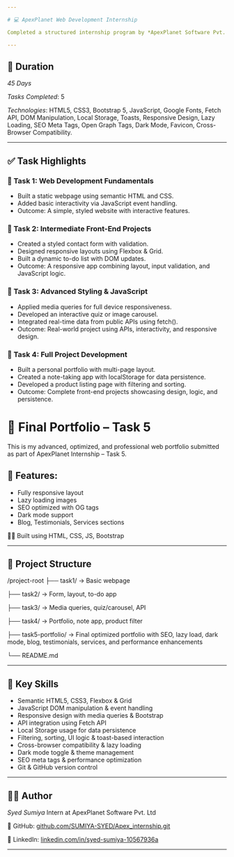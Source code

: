 ```yaml
---

# 💻 ApexPlanet Web Development Internship

Completed a structured internship program by *ApexPlanet Software Pvt. Ltd, focused on building responsive, interactive web projects using **HTML, **CSS, and **JavaScript*.

---
```


## 📅 Duration

*45 Days*

*Tasks Completed*: 5

*Technologies*: HTML5, CSS3, Bootstrap 5, JavaScript, Google Fonts, Fetch API, DOM Manipulation, Local Storage, Toasts, Responsive Design, Lazy Loading, SEO Meta Tags, Open Graph Tags, Dark Mode, Favicon, Cross-Browser Compatibility.

---

## ✅ Task Highlights

### 🔹 Task 1: Web Development Fundamentals

* Built a static webpage using semantic HTML and CSS.
* Added basic interactivity via JavaScript event handling.
* Outcome: A simple, styled website with interactive features.

### 🔹 Task 2: Intermediate Front-End Projects

* Created a styled contact form with validation.
* Designed responsive layouts using Flexbox & Grid.
* Built a dynamic to-do list with DOM updates.
* Outcome: A responsive app combining layout, input validation, and JavaScript logic.

### 🔹 Task 3: Advanced Styling & JavaScript

* Applied media queries for full device responsiveness.
* Developed an interactive quiz or image carousel.
* Integrated real-time data from public APIs using fetch().
* Outcome: Real-world project using APIs, interactivity, and responsive design.

### 🔹 Task 4: Full Project Development

* Built a personal portfolio with multi-page layout.
* Created a note-taking app with localStorage for data persistence.
* Developed a product listing page with filtering and sorting.
* Outcome: Complete front-end projects showcasing design, logic, and persistence.
# 💼 Final Portfolio – Task 5

This is my advanced, optimized, and professional web portfolio submitted as part of ApexPlanet Internship – Task 5.

## 🔧 Features:
- Fully responsive layout
- Lazy loading images
- SEO optimized with OG tags
- Dark mode support
- Blog, Testimonials, Services sections

👨‍💻 Built using HTML, CSS, JS, Bootstrap

---

## 📂 Project Structure


/project-root
├── task1/         → Basic webpage

├── task2/         → Form, layout, to-do app

├── task3/         → Media queries, quiz/carousel, API

├── task4/         → Portfolio, note app, product filter

├── task5-portfolio/ → Final optimized portfolio with SEO, lazy load, dark mode, blog, testimonials, services, and performance enhancements

└── README.md


---

## 🎯 Key Skills

* Semantic HTML5, CSS3, Flexbox & Grid
* JavaScript DOM manipulation & event handling
* Responsive design with media queries & Bootstrap
* API integration using Fetch API
* Local Storage usage for data persistence
* Filtering, sorting, UI logic & toast-based interaction
* Cross-browser compatibility & lazy loading
* Dark mode toggle & theme management
* SEO meta tags & performance optimization
* Git & GitHub version control

---

## 👨‍💻 Author

*Syed Sumiya*
Intern at ApexPlanet Software Pvt. Ltd

🔗 GitHub: [github.com/SUMIYA-SYED/Apex\_internship.git](https://github.com/SUMIYA-SYED/Apex_internship.git)

🔗 LinkedIn: [linkedin.com/in/syed-sumiya-10567936a](https://www.linkedin.com/in/syed-sumiya-10567936a)

---
